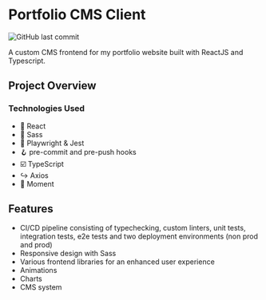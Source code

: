 # Portfolio CMS Client

![GitHub last commit](https://img.shields.io/github/last-commit/StGrozdanov/portfolio-cms-client)

A custom CMS frontend for my portfolio website built with ReactJS and Typescript. 

## Project Overview

### Technologies Used

- :rocket: React 
- :art: Sass
- 🧪 Playwright & Jest
- 🪝 pre-commit and pre-push hooks
- ☑️ TypeScript 
- ↪️ Axios 
- 📅 Moment

## Features
- CI/CD pipeline consisting of typechecking, custom linters, unit tests, integration tests, e2e tests and two deployment environments (non prod and prod)
- Responsive design with Sass
- Various frontend libraries for an enhanced user experience
- Animations
- Charts 
- CMS system
